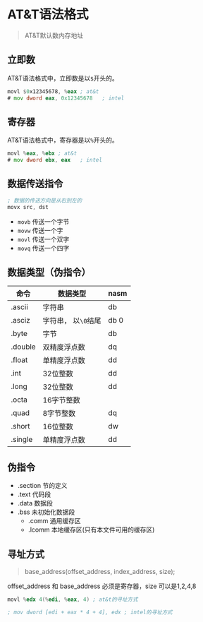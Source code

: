 # AT&T语法格式

> AT&T默认数内存地址

## 立即数

AT&T语法格式中，立即数是以`$`开头的。

```asm
movl $0x12345678, %eax ; at&t
# mov dword eax, 0x12345678   ; intel
```

## 寄存器

AT&T语法格式中，寄存器是以`%`开头的。

```asm
movl %eax, %ebx ; at&t
# mov dword ebx, eax   ; intel
```

## 数据传送指令

```asm
; 数据的传送方向是从右到左的
movx src, dst
```

- `movb` 传送一个字节
- `movw` 传送一个字
- `movl` 传送一个双字
- `movq` 传送一个四字

## 数据类型（伪指令）

命令    | 数据类型            | nasm
------- | ---------------- |---
.ascii  | 字符串            | db
.asciz  | 字符串， 以`\0`结尾 | db 0
.byte   | 字节              | db
.double | 双精度浮点数        | dq
.float  | 单精度浮点数        | dd
.int    | 32位整数           | dd
.long   | 32位整数           | dd
.octa   | 16字节整数         |
.quad   | 8字节整数          | dq
.short  | 16位整数           | dw
.single | 单精度浮点数        | dd

## 伪指令

- .section 节的定义
- .text 代码段
- .data 数据段
- .bss 未初始化数据段
    - .comm 通用缓存区
    - .lcomm 本地缓存区(只有本文件可用的缓存区)

## 寻址方式

> base_address(offset_address, index_address, size);

offset_address 和 base_address 必须是寄存器，size 可以是1,2,4,8

```asm
movl %edx 4(%edi, %eax, 4) ; at&t的寻址方式

; mov dword [edi + eax * 4 + 4], edx ; intel的寻址方式
```

